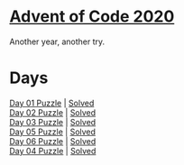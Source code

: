 # [Advent of Code 2020](https://adventofcode.com/2020/about)

Another year, another try.

# Days

[Day 01 Puzzle](https://adventofcode.com/2020/day/1) | [Solved](day1/puzzle.py)\
[Day 02 Puzzle](https://adventofcode.com/2020/day/2) | [Solved](day2/puzzle.py)\
[Day 03 Puzzle](https://adventofcode.com/2020/day/3) | [Solved](day3/puzzle.py)\
[Day 05 Puzzle](https://adventofcode.com/2020/day/5) | [Solved](day5/puzzle.py)\
[Day 06 Puzzle](https://adventofcode.com/2020/day/6) | [Solved](day6/puzzle.py)\
[Day 04 Puzzle](https://adventofcode.com/2020/day/4) | [Solved](day4/puzzle.py)
